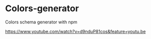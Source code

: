 # Colors-generator
Colors schema generator with npm



https://www.youtube.com/watch?v=d9nduP81cos&feature=youtu.be
